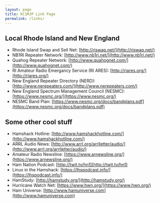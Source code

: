 ```yaml
---
layout: page
title: KC1MJP Link Page
permalink: /links/
---
```


## Local Rhode Island and New England

* Rhode Island Swap and Sell Net: [http://riswap.net/](http://riswap.net/)
* NB1RI Repeater Network: [http://www.nb1ri.net/](http://www.nb1ri.net/)
* Quahog Repeater Network: [http://www.quahognet.com/](http://www.quahognet.com/)
* RI Amateur Radio Emergancy Service (RI ARES): [http://riares.org/](http://riares.org/)
* New England Repeater Directory (NERD): [http://www.nerepeaters.com/](http://www.nerepeaters.com/)
* New England Spectrum Management Council (NESMC): [https://www.nesmc.org/](https://www.nesmc.org/)
* NESMC Band Plan: [https://www.nesmc.org/docs/bandplans.pdf](https://www.nesmc.org/docs/bandplans.pdf)

## Some other cool stuff

* Hamshack Hotline: [http://www.hamshackhotline.com/](http://www.hamshackhotline.com/)
* ARRL Audio News: [http://www.arrl.org/arrlletter/audio/](http://www.arrl.org/arrlletter/audio/)
* Amateur Radio Newsline: [https://www.arnewsline.org/](https://www.arnewsline.org/)
* Ham Nation Podcast: [http://twit.tv/hn1](http://twit.tv/hn1)
* Linux in the Hamshack: [https://lhspodcast.info/](https://lhspodcast.info/)
* HamStudy: [http://hamstudy.org/](http://hamstudy.org/)
* Hurricane Watch Net: [https://www.hwn.org/](https://www.hwn.org/)
* Ham Universe: [http://www.hamuniverse.com](http://www.hamuniverse.com)
